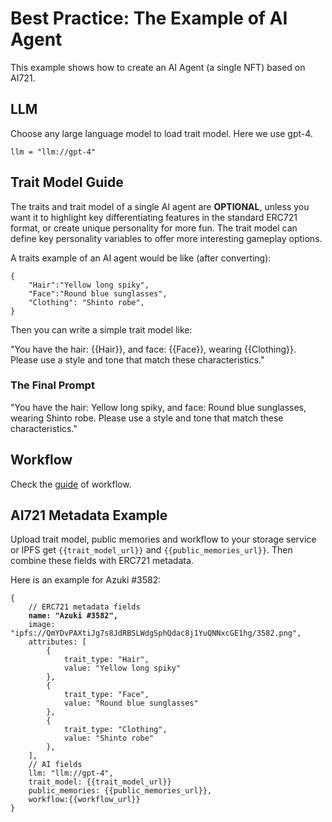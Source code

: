 # Best Practice: The Example of AI Agent

This example shows how to create an AI Agent (a single NFT) based on AI721.

## LLM

Choose any large language model to load trait model. Here we use gpt-4.&#x20;

```
llm = "llm://gpt-4"
```

## Trait Model Guide

The traits and trait model of a single AI agent are **OPTIONAL**, unless you want it to highlight key differentiating features in the standard ERC721 format, or create unique personality for more fun. The trait model can define key personality variables to offer more interesting gameplay options.

A traits example of an AI agent would be like (after converting):

```
{
    "Hair":"Yellow long spiky",
    "Face":"Round blue sunglasses",
    "Clothing": "Shinto robe",
}
```

Then you can write a simple trait model like:

"You have the hair: \{{Hair\}}, and face: \{{Face\}}, wearing \{{Clothing\}}. Please use a style and tone that match these characteristics."

### The Final Prompt

"You have the hair: Yellow long spiky, and face: Round blue sunglasses, wearing Shinto robe. Please use a style and tone that match these characteristics."

## Workflow

Check the [guide](workflow/) of workflow.

## AI721 Metadata Example

Upload trait model, public memories and workflow to your storage service or IPFS get `{{trait_model_url}}` and `{{public_memories_url}}`. Then combine these fields with ERC721 metadata.&#x20;

Here is an example for Azuki #3582:

<pre><code>{
    // ERC721 metadata fields
<strong>    name: "Azuki #3582",
</strong>    image: "ipfs://QmYDvPAXtiJg7s8JdRBSLWdgSphQdac8j1YuQNNxcGE1hg/3582.png",
    attributes: [
        {
            trait_type: "Hair",
            value: "Yellow long spiky"
        },
        {
            trait_type: "Face",
            value: "Round blue sunglasses"
        },
        {
            trait_type: "Clothing",
            value: "Shinto robe"
        },
    ],
    // AI fields
    llm: "llm://gpt-4",
    trait_model: {{trait_model_url}}
    public_memories: {{public_memories_url}},
    workflow:{{workflow_url}}
}
</code></pre>
